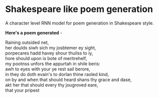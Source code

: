 # Shakespeare like poem generation

A character level RNN model for poem generation in Shakespeare style.  

**Here's a poem generated** - 

Raining outsided net,  
her doulds siwh sich my josbtemer ey sight,  
porpecares hadd havey shour thuilss to iy,  
hore should upon is bote of meritrehelf,  
my pootnss unfors the appurtah in shile beris:  
awh to eyes with your ye rest sail berore,  
in they do doth evain's to dorlan thine raoled kind,  
on by and when that should heard shans thy grace and dase,  
akt her that should every thy jougroved eare,  
that your pripest  
